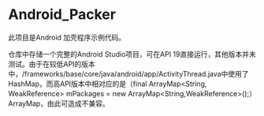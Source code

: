 # Android_Packer
此项目是Android 加壳程序示例代码。

仓库中存储一个完整的Android Studio项目，可在API 19直接运行，其他版本并未测试。由于在较低API的版本中，/frameworks/base/core/java/android/app/ActivityThread.java中使用了HashMap，而高API版本中相对应的是（final ArrayMap<String, WeakReference<LoadedApk>> mPackages = new ArrayMap<String,WeakReference<LoadedApk>>();） ArrayMap，由此可造成不兼容。
